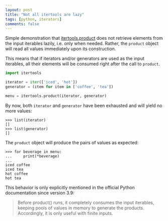 ```yaml
---
layout: post
title: "Not all itertools are lazy"
tags: [python, iterators]
comments: false
---
```


Simple demonstration that [itertools.product] does not retrieve elements from
the input iterables lazily, i.e. only when needed. Rather, the `product` object
will read all values immediately upon its construction.

This means that if iterators and/or generators are used as the input iterables,
all their elements will be consumed right after the call to `product`.

```python
import itertools

iterator = iter(['iced', 'hot'])
generator = (item for item in ['coffee', 'tea'])

menu = itertools.product(iterator, generator)
```

By now, both `iterator` and `generator` have been exhausted and will yield no
more values:

```pycon
>>> list(iterator)
[]
>>> list(generator)
[]
```

The `product` object will produce the pairs of values as expected:

```pycon
>>> for beverage in menu:
...     print(*beverage)
...
iced coffee
iced tea
hot coffee
hot tea
```

This behavior is only explicitly mentioned in the official Python documentation
since version 3.9:

> Before product() runs, it completely consumes the input iterables, keeping
> pools of values in memory to generate the products. Accordingly, it is only
> useful with finite inputs.

[itertools.product]: https://docs.python.org/3/library/itertools.html#itertools.product
